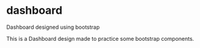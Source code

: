 # dashboard
Dashboard designed using bootstrap

This is a Dashboard design made to practice some bootstrap components.

